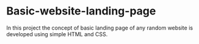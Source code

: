 # Basic-website-landing-page
In this project the concept of basic landing page of any random website is developed using simple HTML and CSS.
